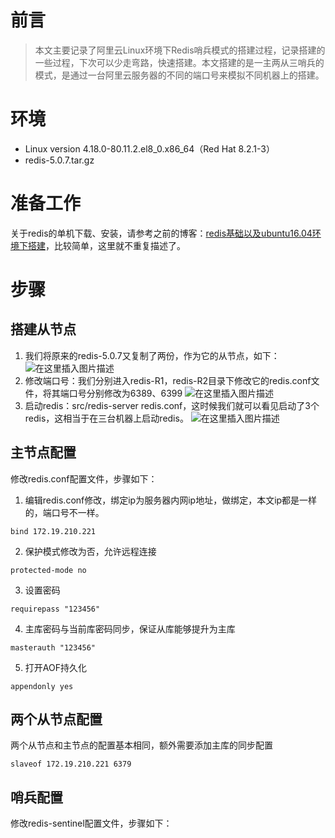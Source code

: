 # 前言
> 本文主要记录了阿里云Linux环境下Redis哨兵模式的搭建过程，记录搭建的一些过程，下次可以少走弯路，快速搭建。本文搭建的是一主两从三哨兵的模式，是通过一台阿里云服务器的不同的端口号来模拟不同机器上的搭建。

# 环境

 - Linux version 4.18.0-80.11.2.el8_0.x86_64（Red Hat 8.2.1-3）
 - redis-5.0.7.tar.gz
# 准备工作
 关于redis的单机下载、安装，请参考之前的博客：[redis基础以及ubuntu16.04环境下搭建](https://blog.csdn.net/sinat_22797429/article/details/87384173)，比较简单，这里就不重复描述了。

# 步骤
## 搭建从节点
 1. 我们将原来的redis-5.0.7又复制了两份，作为它的从节点，如下：
![在这里插入图片描述](https://img-blog.csdnimg.cn/20200716211948566.png)
 2. 修改端口号：我们分别进入redis-R1，redis-R2目录下修改它的redis.conf文件，将其端口号分别修改为6389、6399
![在这里插入图片描述](https://img-blog.csdnimg.cn/20200716212437855.png?x-oss-process=image/watermark,type_ZmFuZ3poZW5naGVpdGk,shadow_10,text_aHR0cHM6Ly9ibG9nLmNzZG4ubmV0L3NpbmF0XzIyNzk3NDI5,size_16,color_FFFFFF,t_70)
 3. 启动redis：src/redis-server redis.conf，这时候我们就可以看见启动了3个redis，这相当于在三台机器上启动redis。
![在这里插入图片描述](https://img-blog.csdnimg.cn/20200716212716878.png)
## 主节点配置
修改redis.conf配置文件，步骤如下：
 1. 编辑redis.conf修改，绑定ip为服务器内网ip地址，做绑定，本文ip都是一样的，端口号不一样。
```config
bind 172.19.210.221
```
2. 保护模式修改为否，允许远程连接
```config
protected-mode no
```
3. 设置密码
```config
requirepass "123456"
```
4. 主库密码与当前库密码同步，保证从库能够提升为主库
```config
masterauth "123456"
```
5. 打开AOF持久化
```config
appendonly yes
```
## 两个从节点配置
两个从节点和主节点的配置基本相同，额外需要添加主库的同步配置
```config
slaveof 172.19.210.221 6379
```
## 哨兵配置
修改redis-sentinel配置文件，步骤如下：